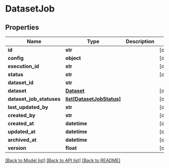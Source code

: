 # DatasetJob

## Properties
Name | Type | Description | Notes
------------ | ------------- | ------------- | -------------
**id** | **str** |  | [optional] 
**config** | **object** |  | [optional] 
**execution_id** | **str** |  | [optional] 
**status** | **str** |  | [optional] 
**dataset_id** | **str** |  | 
**dataset** | [**Dataset**](Dataset.md) |  | [optional] 
**dataset_job_statuses** | [**list[DatasetJobStatus]**](DatasetJobStatus.md) |  | [optional] 
**last_updated_by** | **str** |  | [optional] 
**created_by** | **str** |  | [optional] 
**created_at** | **datetime** |  | [optional] 
**updated_at** | **datetime** |  | [optional] 
**archived_at** | **datetime** |  | [optional] 
**version** | **float** |  | [optional] 

[[Back to Model list]](../README.md#documentation-for-models) [[Back to API list]](../README.md#documentation-for-api-endpoints) [[Back to README]](../README.md)


